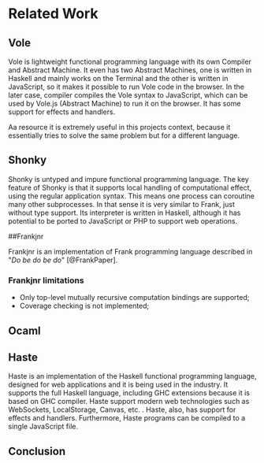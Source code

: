# Related Work
<!-- Literature review ??? -->

## Vole

Vole is lightweight functional programming language with its own Compiler and Abstract Machine. It even
has two Abstract Machines, one is written in Haskell and mainly works on the Terminal and the other is 
written in JavaScript, so it makes it possible to run Vole code in the browser. 
In the later case, compiler compiles the Vole syntax to JavaScript, which can be used by Vole.js
(Abstract Machine) to run it on the browser. It has some support for effects and handlers.

Aa resource it is extremely useful in this projects context, because it essentially tries to solve the
same problem but for a different language.


## Shonky

Shonky is untyped and impure functional programming language. The key feature of Shonky is that it
supports local handling of computational effect, using the regular application syntax.
This means one process can coroutine many other subprocesses. In that sense it is very similar to Frank,
just without type support. Its interpreter is written in Haskell, although it has potential to be ported
to JavaScript or PHP to support web operations.

##Frankjnr

Frankjnr is an implementation of Frank programming language described in "*Do be do be do*" [@FrankPaper].

### Frankjnr limitations

* Only top-level mutually recursive computation bindings are supported;
* Coverage checking is not implemented;

## Ocaml


## Haste 
<!--http://haste-lang.org/ -->
Haste is an implementation of the Haskell functional programming language,
designed for web applications and it is being used in the industry. It supports the full Haskell language,
including GHC extensions because it is based on GHC compiler. Haste support modern web technologies
such as WebSockets, LocalStorage, Canvas, etc. . Haste, also, has support for effects and handlers.
Furthermore, Haste programs can be compiled to a single JavaScript file. 

## Conclusion




